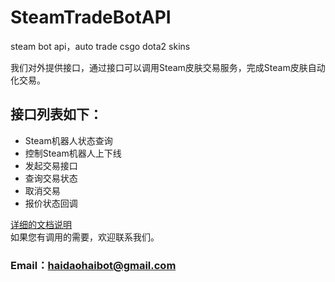 # SteamTradeBotAPI
steam bot api，auto trade csgo dota2 skins

我们对外提供接口，通过接口可以调用Steam皮肤交易服务，完成Steam皮肤自动化交易。

## 接口列表如下：
- Steam机器人状态查询
- 控制Steam机器人上下线
- 发起交易接口
- 查询交易状态
- 取消交易
- 报价状态回调

[详细的文档说明](https://github.com/SteamDevelop/SteamTradeBotAPI/blob/master/%E6%8E%A5%E5%8F%A3%E6%96%87%E6%A1%A3.md)
<br>如果您有调用的需要，欢迎联系我们。
### Email：haidaohaibot@gmail.com
